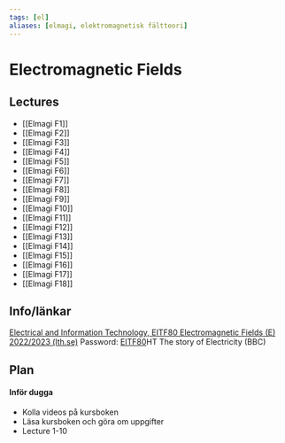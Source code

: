 ```yaml
---
tags: [el]
aliases: [elmagi, elektromagnetisk fältteori]
---
```

# Electromagnetic Fields

## Lectures
- [[Elmagi F1]]
- [[Elmagi F2]]
- [[Elmagi F3]]
- [[Elmagi F4]]
- [[Elmagi F5]]
- [[Elmagi F6]]
- [[Elmagi F7]]
- [[Elmagi F8]]
- [[Elmagi F9]]
- [[Elmagi F10]]
- [[Elmagi F11]]
- [[Elmagi F12]]
- [[Elmagi F13]]
- [[Elmagi F14]]
- [[Elmagi F15]]
- [[Elmagi F16]]
- [[Elmagi F17]]
- [[Elmagi F18]]

## Info/länkar
[Electrical and Information Technology, EITF80 Electromagnetic Fields (E) 2022/2023 (lth.se)](https://www.eit.lth.se/index.php?ciuid=1548&coursepage=10653&L=1) 
Password: [EITF80](https://canvas.education.lu.se/courses/20277)HT
The story of Electricity (BBC)

## Plan

#### Inför dugga
- Kolla videos på kursboken
- Läsa kursboken och göra om uppgifter
- Lecture 1-10